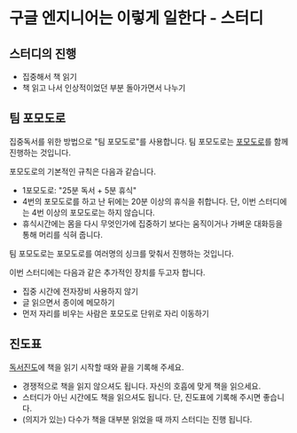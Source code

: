 # 구글 엔지니어는 이렇게 일한다 - 스터디

## 스터디의 진행 
- 집중해서 책 읽기 
- 책 읽고 나서 인상적이었던 부분 돌아가면서 나누기

## 팀 포모도로 

집중독서를 위한 방법으로 "팀 포모도로"를 사용합니다.
팀 포모도로는 [포모도로](https://ko.wikipedia.org/wiki/%ED%8F%AC%EB%AA%A8%EB%8F%84%EB%A1%9C_%EA%B8%B0%EB%B2%95)를 함께 진행하는 것입니다. 

포모도로의 기본적인 규칙은 다음과 같습니다. 
- 1포모도로: "25분 독서 + 5분 휴식"
- 4번의 포모도로를 하고 난 뒤에는 20분 이상의 휴식을 취합니다. 단, 이번 스터디에는 4번 이상의 포모도로는 하지 않습니다. 
- 휴식시간에는 몸을 다시 무엇인가에 집중하기 보다는 움직이거나 가벼운 대화등을 통해 머리를 식혀 줍니다. 

팀 포모도로는 포모도로를 여러명의 싱크를 맞춰서 진행하는 것입니다. 

이번 스터디에는 다음과 같은 추가적인 장치를 두고자 합니다. 
- 집중 시간에 전자장비 사용하지 않기
- 글 읽으면서 종이에 메모하기
- 먼저 자리를 비우는 사람은 포모도로 단위로 자리 이동하기

## 진도표 

[독서진도](https://docs.google.com/spreadsheets/d/11mMc1vIhcWOEU37p0KWYFkvh7smSbZjkk_Vl2uX8D7A/edit#gid=0)에 책을 읽기 시작할 때와 끝을 기록해 주세요.

- 경쟁적으로 책을 읽지 않으셔도 됩니다. 자신의 호흡에 맞게 책을 읽으세요. 
- 스터디가 아닌 시간에도 책을 읽으셔도 됩니다. 단, 진도표에 기록해 주시면 좋습니다. 
- (의지가 있는) 다수가 책을 대부분 읽었을 때 까지 스터디는 진행 됩니다. 


